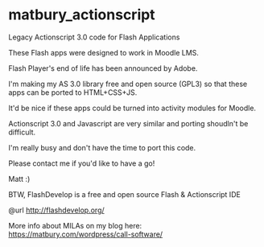 # matbury_actionscript
Legacy Actionscript 3.0 code for Flash Applications

These Flash apps were designed to work in Moodle LMS.

Flash Player's end of life has been announced by Adobe.

I'm making my AS 3.0 library free and open source (GPL3) so that these apps can be ported to HTML+CSS+JS.

It'd be nice if these apps could be turned into activity modules for Moodle.

Actionscript 3.0 and Javascript are very similar and porting shoudln't be difficult.

I'm really busy and don't have the time to port this code.

Please contact me if you'd like to have a go!

Matt :)

BTW, FlashDevelop is a free and open source Flash & Actionscript IDE

@url http://flashdevelop.org/

More info about MILAs on my blog here: https://matbury.com/wordpress/call-software/
